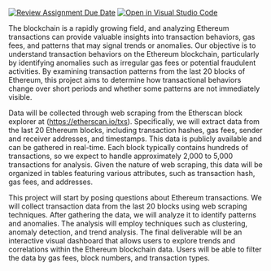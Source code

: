 [![Review Assignment Due Date](https://classroom.github.com/assets/deadline-readme-button-22041afd0340ce965d47ae6ef1cefeee28c7c493a6346c4f15d667ab976d596c.svg)](https://classroom.github.com/a/QOtgW9iu)
[![Open in Visual Studio Code](https://classroom.github.com/assets/open-in-vscode-2e0aaae1b6195c2367325f4f02e2d04e9abb55f0b24a779b69b11b9e10269abc.svg)](https://classroom.github.com/online_ide?assignment_repo_id=16458823&assignment_repo_type=AssignmentRepo)

 The blockchain is a rapidly growing field, and analyzing Ethereum transactions can provide valuable insights into transaction behaviors, gas fees, and patterns that may signal trends or anomalies. Our objective is to understand transaction behaviors on the Ethereum blockchain, particularly by identifying anomalies such as irregular gas fees or potential fraudulent activities. By examining transaction patterns from the last 20 blocks of Ethereum, this project aims to determine how transactional behaviors change over short periods and whether some patterns are not immediately visible.

Data will be collected through web scraping from the Etherscan block explorer at (https://etherscan.io/txs). Specifically, we will extract data from the last 20 Ethereum blocks, including transaction hashes, gas fees, sender and receiver addresses, and timestamps. This data is publicly available and can be gathered in real-time. Each block typically contains hundreds of transactions, so we expect to handle approximately 2,000 to 5,000 transactions for analysis. Given the nature of web scraping, this data will be organized in tables featuring various attributes, such as transaction hash, gas fees, and addresses.

This project will start by posing questions about Ethereum transactions. We will collect transaction data from the last 20 blocks using web scraping techniques. After gathering the data, we will analyze it to identify patterns and anomalies. The analysis will employ techniques such as clustering, anomaly detection, and trend analysis. The final deliverable will be an interactive visual dashboard that allows users to explore trends and correlations within the Ethereum blockchain data. Users will be able to filter the data by gas fees, block numbers, and transaction types.
